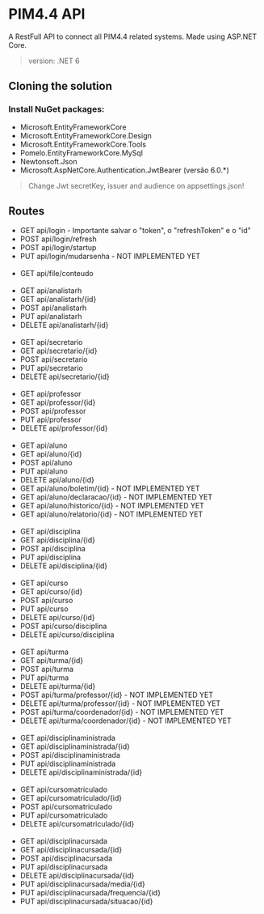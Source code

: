 ﻿# PIM4.4 API
A RestFull API to connect all PIM4.4 related systems. Made using ASP.NET Core.
> version: .NET 6


## Cloning the solution
### Install NuGet packages:
* Microsoft.EntityFrameworkCore
* Microsoft.EntityFrameworkCore.Design
* Microsoft.EntityFrameworkCore.Tools
* Pomelo.EntityFrameworkCore.MySql
* Newtonsoft.Json
* Microsoft.AspNetCore.Authentication.JwtBearer (versão 6.0.*)

> Change Jwt secretKey, issuer and audience on appsettings.json!

## Routes
* GET api/login - Importante salvar o "token", o "refreshToken" e o "id"
* POST api/login/refresh
* POST api/login/startup
* PUT api/login/mudarsenha - NOT IMPLEMENTED YET
\
&nbsp;
* GET api/file/conteudo
\
&nbsp;
* GET api/analistarh
* GET api/analistarh/{id}
* POST api/analistarh
* PUT api/analistarh
* DELETE api/analistarh/{id}
\
&nbsp;
* GET api/secretario
* GET api/secretario/{id}
* POST api/secretario
* PUT api/secretario
* DELETE api/secretario/{id}
\
&nbsp;
* GET api/professor
* GET api/professor/{id}
* POST api/professor
* PUT api/professor
* DELETE api/professor/{id}
\
&nbsp;
* GET api/aluno
* GET api/aluno/{id}
* POST api/aluno
* PUT api/aluno
* DELETE api/aluno/{id}
* GET api/aluno/boletim/{id} - NOT IMPLEMENTED YET
* GET api/aluno/declaracao/{id} - NOT IMPLEMENTED YET
* GET api/aluno/historico/{id} - NOT IMPLEMENTED YET
* GET api/aluno/relatorio/{id} - NOT IMPLEMENTED YET
\
&nbsp;
* GET api/disciplina
* GET api/disciplina/{id}
* POST api/disciplina
* PUT api/disciplina
* DELETE api/disciplina/{id}
\
&nbsp;
* GET api/curso
* GET api/curso/{id}
* POST api/curso
* PUT api/curso
* DELETE api/curso/{id}
* POST api/curso/disciplina
* DELETE api/curso/disciplina
\
&nbsp;
* GET api/turma
* GET api/turma/{id}
* POST api/turma
* PUT api/turma
* DELETE api/turma/{id}
* POST api/turma/professor/{id} - NOT IMPLEMENTED YET
* DELETE api/turma/professor/{id} - NOT IMPLEMENTED YET
* POST api/turma/coordenador/{id} - NOT IMPLEMENTED YET
* DELETE api/turma/coordenador/{id} - NOT IMPLEMENTED YET
\
&nbsp;
* GET api/disciplinaministrada
* GET api/disciplinaministrada/{id}
* POST api/disciplinaministrada
* PUT api/disciplinaministrada
* DELETE api/disciplinaministrada/{id}
\
&nbsp;
* GET api/cursomatriculado
* GET api/cursomatriculado/{id}
* POST api/cursomatriculado
* PUT api/cursomatriculado
* DELETE api/cursomatriculado/{id}
\
&nbsp;
* GET api/disciplinacursada
* GET api/disciplinacursada/{id}
* POST api/disciplinacursada
* PUT api/disciplinacursada
* DELETE api/disciplinacursada/{id}
* PUT api/disciplinacursada/media/{id}
* PUT api/disciplinacursada/frequencia/{id}
* PUT api/disciplinacursada/situacao/{id}
